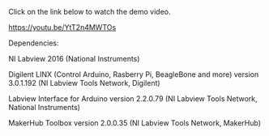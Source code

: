 Click on the link below to watch the demo video.

https://youtu.be/YtT2n4MWTOs

Dependencies:

NI Labview 2016 (National Instruments)

Digilent LINX (Control Arduino, Rasberry Pi, BeagleBone and more) version 3.0.1.192 (NI Labview Tools Network, Digilent)

Labview Interface for Arduino version 2.2.0.79 (NI Labview Tools Network, National Instruments)

MakerHub Toolbox version 2.0.0.35 (NI Labview Tools Network, MakerHub)
